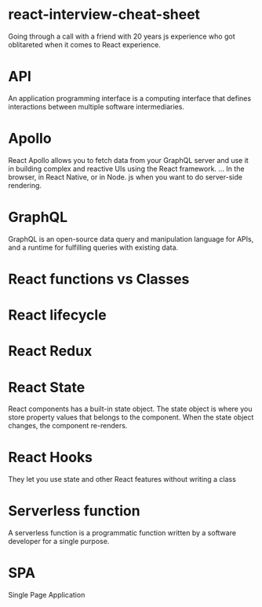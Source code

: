 # react-interview-cheat-sheet

Going through a call with a friend with 20 years js experience who got oblitareted when it comes to React experience.

# API

An application programming interface is a computing interface that defines interactions between multiple software intermediaries.

# Apollo

React Apollo allows you to fetch data from your GraphQL server and use it in building complex and reactive UIs using the React framework. ... In the browser, in React Native, or in Node. js when you want to do server-side rendering.

# GraphQL

GraphQL is an open-source data query and manipulation language for APIs, and a runtime for fulfilling queries with existing data.

# React functions vs Classes

# React lifecycle

# React Redux

# React State

React components has a built-in state object. The state object is where you store property values that belongs to the component. When the state object changes, the component re-renders.

# React Hooks

They let you use state and other React features without writing a class

# Serverless function

A serverless function is a programmatic function written by a software developer for a single purpose.

# SPA

Single Page Application
